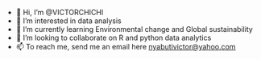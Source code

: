 - 👋 Hi, I’m @VICTORCHICHI
- 👀 I’m interested in data analysis
- 🌱 I’m currently learning Environmental change and Global sustainability
- 💞️ I’m looking to collaborate on R and python data analytics 
- 📫 To reach me, send me an email here nyabutivictor@yahoo.com

<!---
VICTORCHICHI/VICTORCHICHI is a ✨ special ✨ repository because its `README.md` (this file) appears on your GitHub profile.
You can click the Preview link to take a look at your changes.
--->

